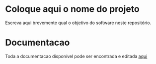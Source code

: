 # Coloque aqui o nome do projeto
Escreva aqui brevemente qual o objetivo do software neste repositório.

# Documentacao
Toda a documentacao disponível pode ser encontrada e editada [aqui](docs/menu.md)